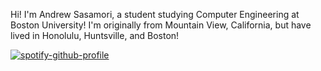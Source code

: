Hi! I'm Andrew Sasamori, a student studying Computer Engineering at Boston University! I'm originally from Mountain View, California, but have lived in Honolulu, Huntsville, and Boston!

[![spotify-github-profile](https://spotify-github-profile.kittinanx.com/api/view?uid=carddealer3000&cover_image=true&theme=default&show_offline=false&background_color=121212&interchange=false&profanity=false)](https://github.com/kittinan/spotify-github-profile)


<!--
**ASasamori/ASasamori** is a ✨ _special_ ✨ repository because its `README.md` (this file) appears on your GitHub profile.

Here are some ideas to get you started:

- 🔭 I’m currently working on ...
- 🌱 I’m currently learning ...
- 👯 I’m looking to collaborate on ...
- 🤔 I’m looking for help with ...
- 💬 Ask me about ...
- 📫 How to reach me: ...
- 😄 Pronouns: ...
- ⚡ Fun fact: ...
-->
